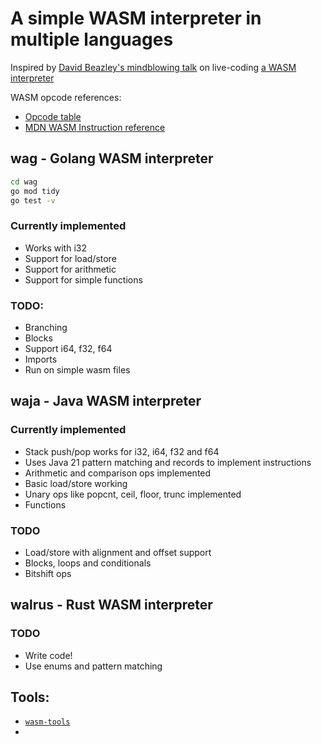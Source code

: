 # A simple WASM interpreter in multiple languages

Inspired by [David Beazley's mindblowing talk](https://www.youtube.com/watch?v=r-A78RgMhZU) on live-coding [a WASM interpreter](https://gist.github.com/dabeaz/7d8838b54dba5006c58a40fc28da9d5a)


WASM opcode references:
- [Opcode table](https://pengowray.github.io/wasm-ops/)
- [MDN WASM Instruction reference](https://developer.mozilla.org/en-US/docs/WebAssembly/Reference)

## wag - Golang WASM interpreter
```bash
cd wag
go mod tidy
go test -v
```

### Currently implemented
- Works with i32
- Support for load/store
- Support for arithmetic
- Support for simple functions

### TODO:
- Branching
- Blocks
- Support i64, f32, f64
- Imports
- Run on simple wasm files

## waja - Java WASM interpreter

### Currently implemented
- Stack push/pop works for i32, i64, f32 and f64
- Uses Java 21 pattern matching and records to implement instructions
- Arithmetic and comparison ops implemented
- Basic load/store working
- Unary ops like popcnt, ceil, floor, trunc implemented
- Functions

### TODO
- Load/store with alignment and offset support
- Blocks, loops and conditionals
- Bitshift ops

## walrus - Rust WASM interpreter

### TODO 
- Write code!
- Use enums and pattern matching

## Tools:
- [`wasm-tools`](https://github.com/bytecodealliance/wasm-tools)
- 
